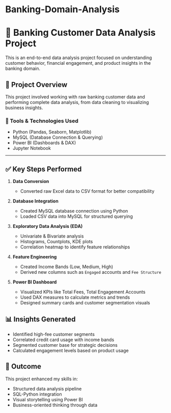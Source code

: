 # Banking-Domain-Analysis

# 🏦 Banking Customer Data Analysis Project

This is an end-to-end data analysis project focused on understanding customer behavior, financial engagement, and product insights in the banking domain.

## 📌 Project Overview

This project involved working with raw banking customer data and performing complete data analysis, from data cleaning to visualizing business insights.

### 🔧 Tools & Technologies Used
- Python (Pandas, Seaborn, Matplotlib)
- MySQL (Database Connection & Querying)
- Power BI (Dashboards & DAX)
- Jupyter Notebook

---

## ✅ Key Steps Performed

1. **Data Conversion**  
   - Converted raw Excel data to CSV format for better compatibility

2. **Database Integration**  
   - Created MySQL database connection using Python  
   - Loaded CSV data into MySQL for structured querying

3. **Exploratory Data Analysis (EDA)**  
   - Univariate & Bivariate analysis  
   - Histograms, Countplots, KDE plots  
   - Correlation heatmap to identify feature relationships

4. **Feature Engineering**  
   - Created Income Bands (Low, Medium, High)  
   - Derived new columns such as `Engaged` accounts and `Fee Structure`

5. **Power BI Dashboard**  
   - Visualized KPIs like Total Fees, Total Engagement Accounts  
   - Used DAX measures to calculate metrics and trends  
   - Designed summary cards and customer segmentation visuals
   
## 📊 Insights Generated
- Identified high-fee customer segments  
- Correlated credit card usage with income bands  
- Segmented customer base for strategic decisions  
- Calculated engagement levels based on product usage

## 🚀 Outcome
This project enhanced my skills in:
- Structured data analysis pipeline  
- SQL-Python integration  
- Visual storytelling using Power BI  
- Business-oriented thinking through data


